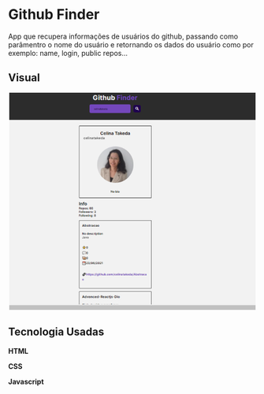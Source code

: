 # Github Finder
 App que recupera informações de usuários do github,  passando como parâmentro o nome do usuário  e retornando os dados do usuário como por exemplo: name, login, public repos...

## Visual 
<p align="center">
  <img src=".github/githubFinder.png" width=500>
</p>


## Tecnologia Usadas
**HTML**

**CSS**

**Javascript**


